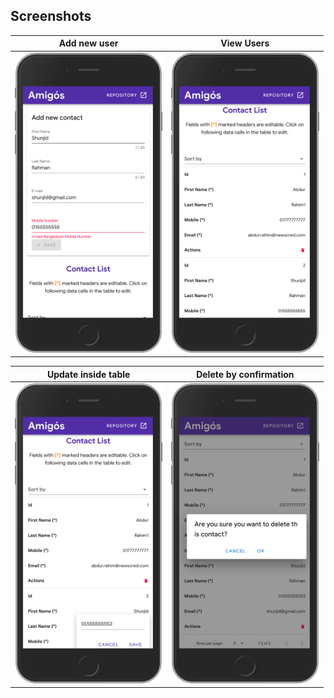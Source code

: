 ## **Screenshots**

| Add new user                                       | View Users                                          |
| -------------------------------------------------- | --------------------------------------------------- |
| <img src="../assets/images/add.png" height="480"/> | <img src="../assets/images/view.png" height="480"/> |

| Update inside table                                   | Delete by confirmation                                |
| ----------------------------------------------------- | ----------------------------------------------------- |
| <img src="../assets/images/update.png" height="480"/> | <img src="../assets/images/delete.png" height="480"/> |
